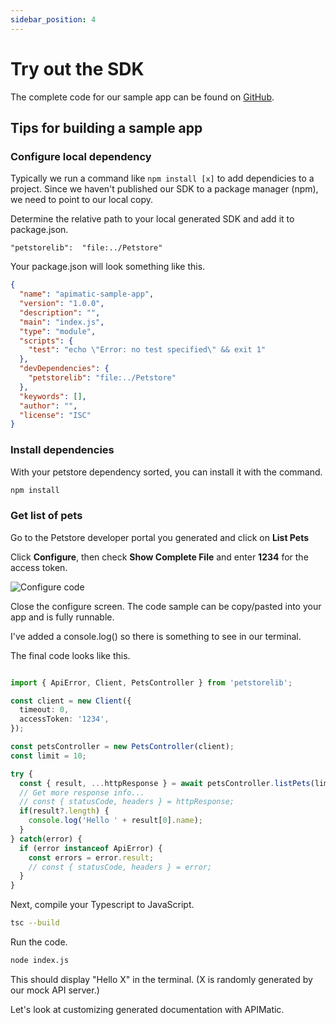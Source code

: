 ```yaml
---
sidebar_position: 4
---
```


# Try out the SDK

The complete code for our sample app can be found on [GitHub](https://github.com/apimatic/petstore/tree/main/typescript/apimatic).

## Tips for building a sample app

### Configure local dependency
Typically we run a command like `npm install [x]` to add dependicies to a project. Since we haven't published our SDK to a package manager (npm), we need to point to our local copy. 

Determine the relative path to your local generated SDK and add it to package.json.

```
"petstorelib":  "file:../Petstore"
```

Your package.json will look something like this.

``` json
{
  "name": "apimatic-sample-app",
  "version": "1.0.0",
  "description": "",
  "main": "index.js",
  "type": "module",
  "scripts": {
    "test": "echo \"Error: no test specified\" && exit 1"
  },
  "devDependencies": {
    "petstorelib": "file:../Petstore"
  },
  "keywords": [],
  "author": "",
  "license": "ISC"
}
```

### Install dependencies

With your petstore dependency sorted, you can install it with the command.

``` bash
npm install
```

### Get list of pets

Go to the Petstore developer portal you generated and click on **List Pets**

Click **Configure**, then check **Show Complete File** and enter **1234** for the access token.  

![Configure code](/img/apimatic-configure-code.png)

Close the configure screen. The code sample can be copy/pasted into your app and is fully runnable.

I've added a console.log() so there is something to see in our terminal.

The final code looks like this.

``` typescript

import { ApiError, Client, PetsController } from 'petstorelib';

const client = new Client({
  timeout: 0,
  accessToken: '1234',
});

const petsController = new PetsController(client);
const limit = 10;

try {
  const { result, ...httpResponse } = await petsController.listPets(limit);
  // Get more response info...
  // const { statusCode, headers } = httpResponse;
  if(result?.length) {  
    console.log('Hello ' + result[0].name);
  }
} catch(error) {
  if (error instanceof ApiError) {
    const errors = error.result;
    // const { statusCode, headers } = error;
  }
}
```

Next, compile your Typescript to JavaScript.

``` bash
tsc --build
```

Run the code.

``` bash
node index.js
```

This should display "Hello X" in the terminal. (X is randomly generated by our mock API server.)

Let's look at customizing generated documentation with APIMatic.